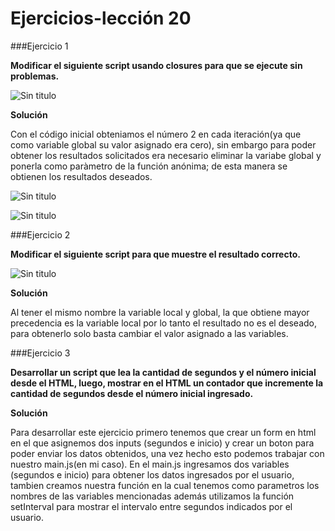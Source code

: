 # Ejercicios-lección 20

###Ejercicio 1

**Modificar el siguiente script usando closures para que se ejecute sin problemas.**

![Sin titulo](http://i66.tinypic.com/zit5vm.png)

**Solución**

Con el código inicial obteniamos el número 2 en cada iteración(ya que como variable global su valor asignado era cero), sin embargo para poder obtener los resultados solicitados era necesario eliminar la variabe global y ponerla como paràmetro de la función anónima; de esta manera se obtienen los resultados deseados.


![Sin titulo](http://i67.tinypic.com/j5jspw.png)

![Sin titulo](http://i67.tinypic.com/2liedlg.png)

###Ejercicio 2

**Modificar el siguiente script para que muestre el resultado correcto.**

![Sin titulo](http://i64.tinypic.com/2pza5w1.png)

**Solución**

Al tener el mismo nombre la variable local y global, la que obtiene mayor precedencia es la variable local por lo tanto el resultado no es el deseado, para obtenerlo solo basta cambiar el valor asignado a las variables.

###Ejercicio 3

**Desarrollar un script que lea la cantidad de segundos y el número inicial desde el HTML, luego, mostrar en el HTML un contador que incremente la cantidad de segundos desde el número inicial ingresado.**

**Solución**

Para desarrollar este ejercicio primero tenemos que crear un form en html en el que asignemos dos inputs (segundos e inicio) y crear un boton para poder enviar los datos obtenidos, una vez hecho esto podemos trabajar con nuestro main.js(en mi caso). En el main.js ingresamos dos variables (segundos e inicio) para obtener los datos ingresados por el usuario, tambien creamos nuestra función en la cual tenemos como parametros los nombres de las variables mencionadas además utilizamos la función setInterval para mostrar el intervalo entre segundos indicados por el usuario. 




